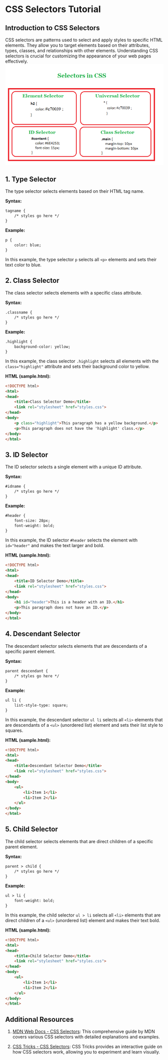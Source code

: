 # CSS Selectors Tutorial

## Introduction to CSS Selectors

CSS selectors are patterns used to select and apply styles to specific HTML elements. They allow you to target elements based on their attributes, types, classes, and relationships with other elements. Understanding CSS selectors is crucial for customizing the appearance of your web pages effectively.
![Data Types](../../Assets/CSS-Selectors.png)

## 1. Type Selector

The type selector selects elements based on their HTML tag name.

**Syntax:**
```
tagname {
    /* styles go here */
}
```

**Example:**
```
p {
    color: blue;
}
```

In this example, the type selector `p` selects all `<p>` elements and sets their text color to blue.

## 2. Class Selector

The class selector selects elements with a specific class attribute.

**Syntax:**
```
.classname {
    /* styles go here */
}
```

**Example:**
```
.highlight {
    background-color: yellow;
}
```

In this example, the class selector `.highlight` selects all elements with the `class="highlight"` attribute and sets their background color to yellow.

**HTML (sample.html):**
```html
<!DOCTYPE html>
<html>
<head>
    <title>Class Selector Demo</title>
    <link rel="stylesheet" href="styles.css">
</head>
<body>
    <p class="highlight">This paragraph has a yellow background.</p>
    <p>This paragraph does not have the 'highlight' class.</p>
</body>
</html>
```

## 3. ID Selector

The ID selector selects a single element with a unique ID attribute.

**Syntax:**
```
#idname {
    /* styles go here */
}
```

**Example:**
```
#header {
    font-size: 28px;
    font-weight: bold;
}
```

In this example, the ID selector `#header` selects the element with `id="header"` and makes the text larger and bold.

**HTML (sample.html):**
```html
<!DOCTYPE html>
<html>
<head>
    <title>ID Selector Demo</title>
    <link rel="stylesheet" href="styles.css">
</head>
<body>
    <h1 id="header">This is a header with an ID.</h1>
    <p>This paragraph does not have an ID.</p>
</body>
</html>
```

## 4. Descendant Selector

The descendant selector selects elements that are descendants of a specific parent element.

**Syntax:**
```
parent descendant {
    /* styles go here */
}
```

**Example:**
```
ul li {
    list-style-type: square;
}
```

In this example, the descendant selector `ul li` selects all `<li>` elements that are descendants of a `<ul>` (unordered list) element and sets their list style to squares.

**HTML (sample.html):**
```html
<!DOCTYPE html>
<html>
<head>
    <title>Descendant Selector Demo</title>
    <link rel="stylesheet" href="styles.css">
</head>
<body>
    <ul>
        <li>Item 1</li>
        <li>Item 2</li>
    </ul>
</body>
</html>
```

## 5. Child Selector

The child selector selects elements that are direct children of a specific parent element.

**Syntax:**
```
parent > child {
    /* styles go here */
}
```

**Example:**
```
ul > li {
    font-weight: bold;
}
```

In this example, the child selector `ul > li` selects all `<li>` elements that are direct children of a `<ul>` (unordered list) element and makes their text bold.

**HTML (sample.html):**
```html
<!DOCTYPE html>
<html>
<head>
    <title>Child Selector Demo</title>
    <link rel="stylesheet" href="styles.css">
</head>
<body>
    <ul>
        <li>Item 1</li>
        <li>Item 2</li>
    </ul>
</body>
</html>
```

## Additional Resources

1. [MDN Web Docs - CSS Selectors](https://developer.mozilla.org/en-US/docs/Web/CSS/CSS_Selectors): This comprehensive guide by MDN covers various CSS selectors with detailed explanations and examples.

2. [CSS Tricks - CSS Selectors](https://css-tricks.com/how-css-selectors-work/): CSS Tricks provides an interactive guide on how CSS selectors work, allowing you to experiment and learn visually.